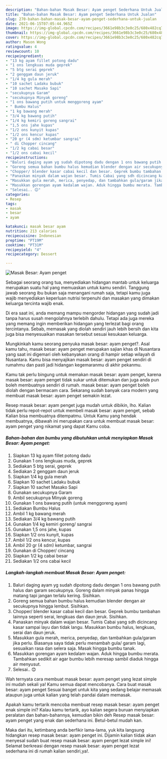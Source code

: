 ```yaml
---
description: "Bahan-bahan Masak Besar: Ayam penget Sederhana Untuk Jualan"
title: "Bahan-bahan Masak Besar: Ayam penget Sederhana Untuk Jualan"
slug: 270-bahan-bahan-masak-besar-ayam-penget-sederhana-untuk-jualan
date: 2021-06-15T07:05:44.965Z
image: https://img-global.cpcdn.com/recipes/3661e98b3c3e0c25/680x482cq70/masak-besar-ayam-penget-foto-resep-utama.jpg
thumbnail: https://img-global.cpcdn.com/recipes/3661e98b3c3e0c25/680x482cq70/masak-besar-ayam-penget-foto-resep-utama.jpg
cover: https://img-global.cpcdn.com/recipes/3661e98b3c3e0c25/680x482cq70/masak-besar-ayam-penget-foto-resep-utama.jpg
author: Mason Wong
ratingvalue: 4
reviewcount: 10
recipeingredient:
- "13 kg ayam fillet potong dadu"
- "1 ons lengkuas muda geprek"
- "5 btg serai geprek"
- "2 genggam daun jeruk"
- "1/4 kg gula merah"
- "10 sachet Ladaku bubuk"
- "10 sachet Masako Sapi"
- "secukupnya Garam"
- "secukupnya Minyak goreng"
- "1 ons bawang putih untuk menggoreng ayam"
- " Bumbu Halus"
- "1 kg bawang merah"
- "3/4 kg bawang putih"
- "1/4 kg kemiri goreng sangrai"
- "1,5 ons jahe kupas"
- "1/2 ons kunyit kupas"
- "1/2 ons kencur kupas"
- "20 gr (4 sdm) ketumbar sangrai"
- " di Chopper cincang"
- "1/2 kg cabai besar"
- "1/2 ons cabai kecil"
recipeinstructions:
- "Baluri daging ayam yg sudah dipotong dadu dengan 1 ons bawang putih halus dan garam secukupnya. Goreng dalam minyak panas hingga matang tapi jangan terlalu kering. Sisihkan."
- "Goreng semua bahan bumbu halus kemudian blender dengan air secukupnya hingga lembut. Sisihkan."
- "Chopper/ blender kasar cabai kecil dan besar. Geprek bumbu tambahan lainnya seperti serai, lengkuas dan daun jeruk. Sisihkan."
- "Panaskan minyak dalam wajan besar. Tumis Cabai yang sdh dicincang kasar sampai layu dan tidak langu. Masukkan bumbu halus, lengkuas, serai dan daun jeruk."
- "Masukkan gula merah, merica, penyedap, dan tambahkan gula/garam jika perlu. Biasanya saya tidak perlu menambah gula/ garam lagi, sesuaikan rasa dan selera saja. Masak hingga bumbu tanak."
- "Masukkan gorengan ayam kedalam wajan. Aduk hingga bumbu merata. Tambahkan sedikit air agar bumbu lebih meresap sambil diaduk hingga air menyusut."
- "Selesai.. 😊"
categories:
- Resep
tags:
- masak
- besar
- ayam

katakunci: masak besar ayam 
nutrition: 213 calories
recipecuisine: Indonesian
preptime: "PT19M"
cooktime: "PT31M"
recipeyield: "4"
recipecategory: Dessert

---
```



![Masak Besar: Ayam penget](https://img-global.cpcdn.com/recipes/3661e98b3c3e0c25/680x482cq70/masak-besar-ayam-penget-foto-resep-utama.jpg)

Sebagai seorang orang tua, menyediakan hidangan mantab untuk keluarga merupakan suatu hal yang memuaskan untuk kamu sendiri. Tanggung jawab seorang ibu bukan saja menangani rumah saja, tetapi kamu juga wajib menyediakan keperluan nutrisi terpenuhi dan masakan yang dimakan keluarga tercinta wajib enak.

Di era  saat ini, anda memang mampu mengorder hidangan yang sudah jadi tanpa harus susah mengolahnya terlebih dahulu. Tetapi ada juga mereka yang memang ingin memberikan hidangan yang terlezat bagi orang tercintanya. Sebab, memasak yang diolah sendiri jauh lebih bersih dan kita juga bisa menyesuaikan masakan tersebut sesuai kesukaan keluarga. 



Mungkinkah kamu seorang penyuka masak besar: ayam penget?. Asal kamu tahu, masak besar: ayam penget merupakan sajian khas di Nusantara yang saat ini digemari oleh kebanyakan orang di hampir setiap wilayah di Nusantara. Kamu bisa menyajikan masak besar: ayam penget sendiri di rumahmu dan pasti jadi hidangan kegemaranmu di akhir pekanmu.

Kamu tak perlu bingung untuk memakan masak besar: ayam penget, karena masak besar: ayam penget tidak sukar untuk ditemukan dan juga anda pun boleh membuatnya sendiri di rumah. masak besar: ayam penget boleh diolah dengan bermacam cara. Sekarang sudah banyak cara modern yang membuat masak besar: ayam penget semakin lezat.

Resep masak besar: ayam penget juga mudah untuk dibikin, lho. Kalian tidak perlu repot-repot untuk membeli masak besar: ayam penget, sebab Kalian bisa membuatnya ditempatmu. Untuk Kamu yang hendak membuatnya, dibawah ini merupakan cara untuk membuat masak besar: ayam penget yang nikamat yang dapat Kamu coba.

<!--inarticleads1-->

##### Bahan-bahan dan bumbu yang dibutuhkan untuk menyiapkan Masak Besar: Ayam penget:

1. Siapkan 13 kg ayam fillet potong dadu
1. Gunakan 1 ons lengkuas muda, geprek
1. Sediakan 5 btg serai, geprek
1. Sediakan 2 genggam daun jeruk
1. Siapkan 1/4 kg gula merah
1. Siapkan 10 sachet Ladaku bubuk
1. Siapkan 10 sachet Masako Sapi
1. Gunakan secukupnya Garam
1. Ambil secukupnya Minyak goreng
1. Gunakan 1 ons bawang putih (untuk menggoreng ayam)
1. Sediakan  Bumbu Halus
1. Ambil 1 kg bawang merah
1. Sediakan 3/4 kg bawang putih
1. Gunakan 1/4 kg kemiri goreng/ sangrai
1. Gunakan 1,5 ons jahe, kupas
1. Siapkan 1/2 ons kunyit, kupas
1. Ambil 1/2 ons kencur, kupas
1. Ambil 20 gr (4 sdm) ketumbar, sangrai
1. Gunakan  di Chopper/ cincang
1. Siapkan 1/2 kg cabai besar
1. Sediakan 1/2 ons cabai kecil




<!--inarticleads2-->

##### Langkah-langkah membuat Masak Besar: Ayam penget:

1. Baluri daging ayam yg sudah dipotong dadu dengan 1 ons bawang putih halus dan garam secukupnya. Goreng dalam minyak panas hingga matang tapi jangan terlalu kering. Sisihkan.
1. Goreng semua bahan bumbu halus kemudian blender dengan air secukupnya hingga lembut. Sisihkan.
1. Chopper/ blender kasar cabai kecil dan besar. Geprek bumbu tambahan lainnya seperti serai, lengkuas dan daun jeruk. Sisihkan.
1. Panaskan minyak dalam wajan besar. Tumis Cabai yang sdh dicincang kasar sampai layu dan tidak langu. Masukkan bumbu halus, lengkuas, serai dan daun jeruk.
1. Masukkan gula merah, merica, penyedap, dan tambahkan gula/garam jika perlu. Biasanya saya tidak perlu menambah gula/ garam lagi, sesuaikan rasa dan selera saja. Masak hingga bumbu tanak.
1. Masukkan gorengan ayam kedalam wajan. Aduk hingga bumbu merata. Tambahkan sedikit air agar bumbu lebih meresap sambil diaduk hingga air menyusut.
1. Selesai.. 😊




Wah ternyata cara membuat masak besar: ayam penget yang lezat simple ini mudah sekali ya! Kamu semua dapat mencobanya. Cara buat masak besar: ayam penget Sesuai banget untuk kita yang sedang belajar memasak ataupun juga untuk kalian yang telah pandai dalam memasak.

Apakah kamu tertarik mencoba membuat resep masak besar: ayam penget enak simple ini? Kalau kamu tertarik, ayo kalian segera buruan menyiapkan peralatan dan bahan-bahannya, kemudian bikin deh Resep masak besar: ayam penget yang enak dan sederhana ini. Betul-betul mudah kan. 

Maka dari itu, ketimbang anda berfikir lama-lama, yuk kita langsung hidangkan resep masak besar: ayam penget ini. Dijamin kalian tiidak akan menyesal sudah buat resep masak besar: ayam penget lezat simple ini! Selamat berkreasi dengan resep masak besar: ayam penget lezat sederhana ini di rumah kalian sendiri,ya!.

